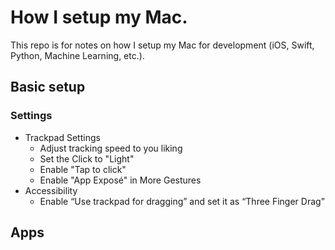 # How I setup my Mac.
This repo is for notes on how I setup my Mac for development (iOS, Swift, Python, Machine Learning, etc.).

## Basic setup
### Settings
* Trackpad Settings
  * Adjust tracking speed to you liking
  * Set the Click to "Light"
  * Enable "Tap to click"
  * Enable "App Exposé" in More Gestures
* Accessibility
  * Enable “Use trackpad for dragging” and set it as “Three Finger Drag”

## Apps
